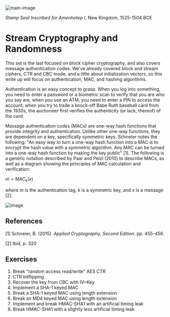 ![main-image](https://github.com/andykeefe/andykeefe/assets/154836099/3e402585-384e-4857-92a0-6e403ebb2a0b)

_Stamp Seal Inscribed for Amenhotep I_, New Kingdom, 1525-1504 BCE


# Stream Cryptography and Randomness

This set is the last focused on block cipher cryptography, and also covers message authentication codes. We've already covered block and stream ciphers, CTR and CBC mode, and a little about initialization vectors, so this write up will focus on authentication, MAC, and hashing algorithms.

Authentication is an easy concept to grasp. When you log into something, you need to enter a password or a biometric scan to verify that you are who you say are, when you use an ATM, you need to enter a PIN to access the account; when you try to trade a knock-off Babe Ruth baseball card from the 1930s, the auctioneer first verifies the authenticity (or lack, thereof) of the card. 

Message authentication codes (MACs) are one-way hash functions that provide integrity and authentication. Unlike other one-way functions, they are dependent on a key, specifically symmetric keys. Schneier notes the following: "An easy way to turn a one-way hash function into a MAC is to encrypt the hash value with a symmetric algorithm. Any MAC can be turned into a one-way hash function by making the key public" [1]. The following is a generic notation described by Paar and Pelzl (2010) to describe MACs, as well as a diagram showing the principles of MAC calculation and verification:

$`m = MAC_k(x) `$

where _m_ is the authentication tag, _k_ is a symmetric key, and _x_ is a message [2].

![image](https://github.com/andykeefe/andykeefe/assets/154836099/d43943a0-f3d4-4ce1-bde7-0bdf98320993)

## References

[1] Schneier, B. (2015). _Applied Cryptography, Second Edition_. pp. 455-456.

[2] Ibid, p. 320

Exercises
------------------------
1. Break "random access read/write" AES CTR
2. CTR bitflipping
3. Recover the key from CBC with IV=Key
4. Implement a SHA-1 keyed MAC
5. Break a SHA-1 keyed MAC using length extension
6. Break an MD4 keyed MAC using length extension
7. Implement and break HMAC-SHA1 with an artificial timing leak
8. Break HMAC-SHA1 with a slightly less artificial timing leak
